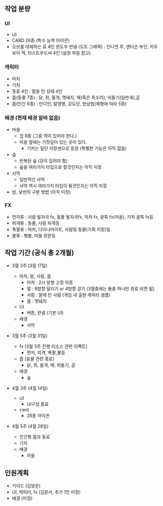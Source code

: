 ## 작업 분량

### UI
- UI 
- CARD 26종 (특수 능력 아이콘)
- 오브를 대체하는 료 4인 윈도우 판넬 (도트 그래픽) : 인디언 루, 앤더슨 부인, 카우보이 잭, 터스트우드씨 4인 (설정 파일 참고)

### 캐릭터
- 마차
- 기차 
- 동료 4인 : 말을 탄 상태 4인
- 몹(동물 7종) : 닭, 쥐, 들개, 멧돼지, 매(혹은 독수리), 비둘기(일반새),곰
- 몹(인간 8종) : 인디언, 탈영병, 강도단, 현상범(체형에 따라 5종)

### 배경 (현재 배경 알바 없음)
- 마을
  - 집 8종 (그중 역이 있어야 한다.) 
  - 마을 옆에는 기찻길이 있는 곳이 있다. 
    - 기차는 일단 미장센으로 등장 (특별한 기능은 아직 없음) 
- 숲
  - 반복된 숲 (강이 있어야 함)
  - 숲을 여러가지 타입으로 할것인지는 아직 미정
- 사막
  - 일반적인 사막
  - 사막 역시 여러가지 타입이 될것인지는 아직 미정
- 밤, 낯씬의 구분 방법 (아직 미정) 

### FX
- 먼지류 : 사람 발자국 fx, 동물 발자국fx, 마차 fx, 굴뚝 fx(마을), 기차 굴뚝 fx등
- 피격류 : 동물, 사람 피격등
- 폭팔류 : 마차, 다이나마이트, 사람및 동물(기획 미정)등
- 불류 : 휏불, 마을 창문등

## 작업 기간 (공식 총 2개월)
- 3월 3주 (3월 17일)
  - 마차, 말, 사람, 몹
    - 마차 : 2시 방향 고정 이동 
    - 말 : 8방향 달리기 or 4방향 걷기 (3월중에는 둘중 하나만 완료 되면 됨)
    - 사람 : 말에 탄 사람 (게임 내 출현 캐릭터 샘플)
    - 몹 : 맷돼지
  - UI
    - 버튼, 판넬 (기본 UI)
  - 배경
    - 사막  

- 3월 5주 (3월 31일)
  - fx (3월 3주 진행 리소스 관련 이펙트)
    - 먼저, 피격, 폭팔,불등
  - 몹 (동물 관련 종료) 
    - 닭, 쥐, 들개, 매, 비둘기, 곰
  - 배경
    - 숲 
- 4월 3주 (4월 14일)
  - UI
    - UI구성 종료 
  - card  
    - 26종 아이콘
- 4월 5주 (4월 28일)
  - 인간형 몹과 동료
  - 기차 
  - 배경 
    - 마을 

## 인원계획
- 가이드 (김양운)
- UI, 캐릭터, fx (김윤서, 추가 1인 미정)
- 배경 (미정)






